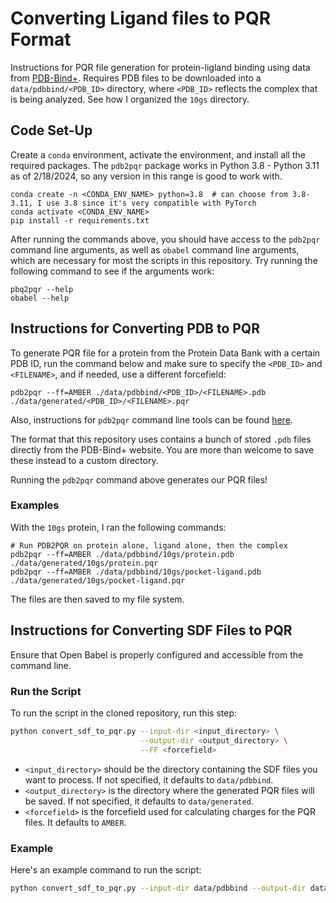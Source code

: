 # **Converting Ligand files to PQR Format**

Instructions for PQR file generation for protein-ligland binding using data from [PDB-Bind+](https://www.pdbbind-plus.org.cn/data/search). Requires PDB files to be downloaded into a `data/pdbbind/<PDB_ID>` directory, where `<PDB_ID>` reflects the complex that is being analyzed. See how I organized the `10gs` directory.

## **Code Set-Up**

Create a `conda` environment, activate the environment, and install all the required packages. The `pdb2pqr` package works in Python 3.8 - Python 3.11 as of 2/18/2024, so any version in this range is good to work with.

```{bash}
conda create -n <CONDA_ENV_NAME> python=3.8  # can choose from 3.8-3.11, I use 3.8 since it's very compatible with PyTorch
conda activate <CONDA_ENV_NAME>
pip install -r requirements.txt
```

After running the commands above, you should have access to the `pdb2pqr` command line arguments, as well as `obabel` command line arguments, which are necessary for most the scripts in this repository. Try running the following command to see if the arguments work:

```{bash}
pbq2pqr --help
obabel --help
```

## **Instructions for Converting PDB to PQR**

To generate PQR file for a protein from the Protein Data Bank with a certain PDB ID, run the command below and make sure to specify the `<PDB_ID>` and `<FILENAME>`, and if needed, use a different forcefield:

```{bash}
pdb2pqr --ff=AMBER ./data/pdbbind/<PDB_ID>/<FILENAME>.pdb ./data/generated/<PDB_ID>/<FILENAME>.pqr
```

Also, instructions for `pdb2pqr` command line tools can be found [here](https://pdb2pqr.readthedocs.io/en/latest/using/index.html).

The format that this repository uses contains a bunch of stored `.pdb` files directly from the PDB-Bind+ website. You are more than welcome to save these instead to a custom directory.

Running the `pdb2pqr` command above generates our PQR files!

### **Examples**

With the `10gs` protein, I ran the following commands:
```{bash}
# Run PDB2PQR on protein alone, ligand alone, then the complex
pdb2pqr --ff=AMBER ./data/pdbbind/10gs/protein.pdb ./data/generated/10gs/protein.pqr
pdb2pqr --ff=AMBER ./data/pdbbind/10gs/pocket-ligand.pdb ./data/generated/10gs/pocket-ligand.pqr
```

The files are then saved to my file system.

## **Instructions for Converting SDF Files to PQR**

Ensure that Open Babel is properly configured and accessible from the command line.

### **Run the Script**

To run the script in the cloned repository, run this step:

```bash
python convert_sdf_to_pqr.py --input-dir <input_directory> \
                             --output-dir <output_directory> \
                             --FF <forcefield>
```
- `<input_directory>` should be the directory containing the SDF files you want to process. If not specified, it defaults to `data/pdbbind`.
- `<output_directory>` is the directory where the generated PQR files will be saved. If not specified, it defaults to `data/generated`.
- `<forcefield>` is the forcefield used for calculating charges for the PQR files. It defaults to `AMBER`.


### Example

Here's an example command to run the script:

```bash
python convert_sdf_to_pqr.py --input-dir data/pdbbind --output-dir data/output 
